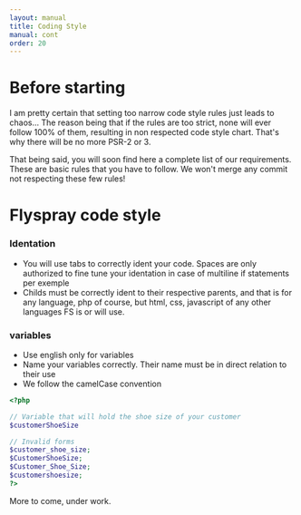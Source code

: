 ```yaml
---
layout: manual
title: Coding Style
manual: cont
order: 20
---
```


# Before starting

I am pretty certain that setting too narrow code style rules just leads to chaos... The reason being that if the rules are too strict, none will ever follow 100% of them, resulting in non respected code style chart. That's why there will be no more PSR-2 or 3.

That being said, you will soon find here a complete list of our requirements. These are basic rules that you have to follow. We won't merge any commit not respecting these few  rules!


# Flyspray code style

### Identation

* You will use tabs to correctly ident your code. Spaces are only authorized to fine tune your identation in case of multiline if statements per exemple
* Childs must be correctly ident to their respective parents, and that is for any language, php of course, but html, css, javascript of any other languages FS is or will use.

### variables

* Use english only for variables
* Name your variables correctly. Their name must be in direct relation to their use
* We follow the camelCase convention
``` php
<?php

// Variable that will hold the shoe size of your customer
$customerShoeSize

// Invalid forms
$customer_shoe_size;
$CustomerShoeSize;
$Customer_Shoe_Size;
$customershoesize;
?>
```

More to come, under work.
